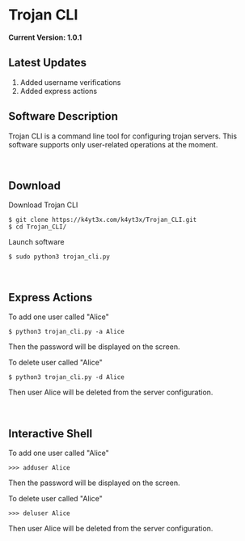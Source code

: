 # Trojan CLI

**Current Version: 1.0.1**

## Latest Updates

1. Added username verifications
1. Added express actions

## Software Description

Trojan CLI is a command line tool for configuring trojan servers. This software supports only user-related operations at the moment.

</br>

## Download

Download Trojan CLI
```
$ git clone https://k4yt3x.com/k4yt3x/Trojan_CLI.git
$ cd Trojan_CLI/
```

Launch software
```
$ sudo python3 trojan_cli.py
```

</br>

## Express Actions

To add one user called "Alice"
```
$ python3 trojan_cli.py -a Alice
```
Then the password will be displayed on the screen.

To delete user called "Alice"
```
$ python3 trojan_cli.py -d Alice
```
Then user Alice will be deleted from the server configuration.

</br>

## Interactive Shell

To add one user called "Alice"
```
>>> adduser Alice
```
Then the password will be displayed on the screen.

To delete user called "Alice"
```
>>> deluser Alice
```
Then user Alice will be deleted from the server configuration.